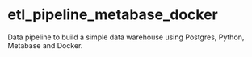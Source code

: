 # etl_pipeline_metabase_docker
Data pipeline to build a simple data warehouse using Postgres, Python, Metabase and Docker.
